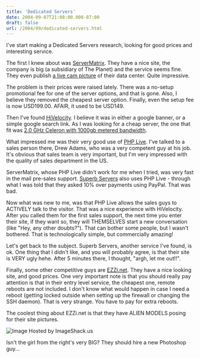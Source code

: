 ```yaml
---
title: 'Dedicated Servers'
date: 2004-09-07T21:08:00.000-07:00
draft: false
url: /2004/09/dedicated-servers.html
---
```


I've start making a Dedicated Servers research, looking for good prices and interesting service.  
  
The first I knew about was [ServerMatrix](http://www.servermatrix.com/). They have a nice site, the company is big (a subsidiary of The Planet) and the service seems fine. They even publish [a live cam picture](http://69.41.224.20/popup.html) of their data center. Quite impressive.  
  
The problem is their prices were raised lately. There was a no-setup promotional fee for one of the server options, and that is gone. Also, I believe they removed the cheapest server option. Finally, even the setup fee is now USD199.00. AFAIR, it used to be USD149.  
  
Then I've found [HiVelocity](http://www.hivelocity.net/). I believe it was in either a google banner, or a simple google search link. As I was looking for a cheap server, the one that fit was [2.0 GHz Celeron with 1000gb metered bandwidth](http://www.hivelocity.net/plans/promo/lin_deal.asp).  
  
What impressed me was their very good use of [PHP Live](http://www.phplivesupport.com/). I've talked to a sales person there, Drew Adams, who was a very competent guy at his job. It's obvious that sales team is very important, but I'm very impressed with the quality of sales department in the US.  
  
ServerMatrix, whose PHP Live didn't work for me when I tried, was very fast in the mail pre-sales support. [Superb Servers](http://www.superbservers.net/) also uses PHP Live - through what I was told that they asked 10% over payments using PayPal. That was bad.  
  
Now what was new to me, was that PHP Live allows the sales guys to ACTIVELY talk to the visitor. That was a nice experience with HiVelocity. After you called them for the first sales support, the next time you enter their site, if they want so, they will THEMSELVES start a new conversation (like "Hey, any other doubts?"). That can bother some people, but I wasn't bothered. That is technologically simple, but commercially amazing!  
  
Let's get back to the subject. Superb Servers, another service I've found, is ok. One thing that I didn't like, and you will probably agree, is that their site is VERY ugly hehe. After 5 minutes there, I thought, "argh, let me out!!".  
  
Finally, some other competitive guys are [EZZi.net](http://www.ezzi.net/). They have a nice looking site, and good prices. One very important note is that you should really pay attention is that in their entry level service, the cheapest one, remote reboots are not included. I don't know what would happen in case I need a reboot (getting locked outside when setting up the firewall or changing the SSH daemon). That is very strange. You have to pay for extra reboots.  
  
The coolest thing about EZZi.net is that they have ALIEN MODELS posing for their site pictures.  
  
![Image Hosted by ImageShack.us](http://img73.exs.cx/img73/1117/ezzinet.png)  
  
Isn't the girl from the right's very BIG? They should hire a new Photoshop guy...